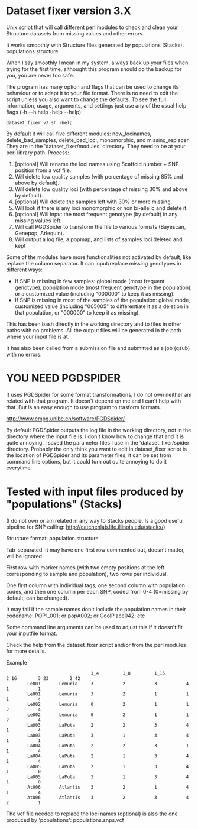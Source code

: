 # Dataset fixer version 3.X

Unix script that will call different perl modules to check and clean your Structure datasets from missing values and other errors.

It works smoothly with Structure files generated by populations (Stacks): populations.structure

When I say smoothly I mean in my system, always back up your files when trying for the first time, althought this program should do the backup for you, you are never too safe.

The program has many option and flags that can be used to change its behaviour or to adapt it to your file format. There is no need to edit the script unless you also want to change the defaults.
To see the full information, usage, arguments, and settings just use any of the usual help flags (-h --h help -help --help).

    dataset_fixer_v3.sh -help

By default it will call five different modules: new_locinames, delete_bad_samples, delete_bad_loci, monomorphic, and missing_replacer
They are in the 'dataset_fixer/modules' directory. They need to be at your perl library path.
Process:

1)  [optional] Will rename the loci names using Scaffold number + SNP position from a vcf file.
2)  Will delete low quality samples (with percentage of missing 85% and above by default).
3)  Will delete low quality loci (with percentage of missing 30% and above by default).
4)  [optional] Will delete the samples left with 30% or more missing.
5)  Will look if there is any loci monomorphic or non bi-allelic and delete it.
6)  [optional] Will input the most frequent genotype (by default) in any missing values left.
7)  Will call PGDSpider to transform the file to various formats (Bayescan, Genepop, Arlequin).
8)  Will output a log file, a popmap, and lists of samples loci deleted and kept


Some of the modules have more functionalities not activated by default, like replace the column separator.
It can input/replace missing genotypes in different ways:
- If SNP is missing in few samples: global mode (most frequent genotype), population mode (most frequent genotype in the population), or a customized value (including "000000" to keep it as missing).
- If SNP is missing in most of the samples of the population: global mode, customized value (including "005005" to differentiate it as a deletion in that population, or "000000" to keep it as missing).

This has been bash directly in the working directory and to files in other paths with no problems. All the output files will be generated in the path where your input file is at.

It has also been called from a submission file and submitted as a job (qsub) with no errors.


# YOU NEED PGDSPIDER
It uses PGDSpider for some format transformations, I do not own neither am related with that program.
It doesn't depend on me and I can't help with that. But is an easy enough to use program to trasform formats.

http://www.cmpg.unibe.ch/software/PGDSpider/

By default PGDSpider outputs the log file in the working directory, not in the directory where the input file is. I don't know how to change that and it is quite annoying.
I saved the parameter files I use in the 'dataset_fixer/spider' directory.
Probably the only think you want to edit in dataset_fixer script is the location of PGDSpider and its parameter files, it can be set from command line options, but it could turn out quite annoying to do it everytime.



# Tested with input files produced by "populations" (Stacks)

(I do not own or am related in any way to Stacks people. Is a good useful pipeline for SNP calling: http://catchenlab.life.illinois.edu/stacks/)

Structure format: population.structure

Tab-separated. It may have one first row commented out, doesn't matter, will be ignored.

First row with marker names (with two empty positions at the left corresponding to sample and population), two rows per individual.

One first column with individual tags, one second column with population codes, and then one column per each SNP, coded from 0-4 (0=missing by default, can be changed).

It may fail if the sample names don't include the population names in their codename:
POP1_001; or popA002; or CoolPlace042; etc

Some command line arguments can be used to adjust this if it doesn't fit your inputfile format.

Check the help from the dataset_fixer script and/or from the perl modules for more details.

Example

                                    1_4         1_8         1_15        2_16        3_23        2_42
            Le001       Lemuria     3           2           3           4           1           1
            Le001       Lemuria     3           2           1           1           1           4
            Le002       Lemuria     0           2           1           1           2           4
            Le002       Lemuria     0           2           1           1           2           4
            La003       LaPuta      2           2           3           4           1           4
            La003       LaPuta      3           1           3           4           1           1
            La004       LaPuta      2           2           3           1           1           4
            La004       LaPuta      2           1           3           4           1           4
            La005       LaPuta      2           1           3           4           1           0
            La005       LaPuta      3           1           3           4           1           0
            At006       Atlantis    3           2           1           4           1           4
            At006       Atlantis    3           2           3           4           2           1
            

The vcf file needed to replace the loci names (optional) is also the one produced by 'populations': populations.snps.vcf
